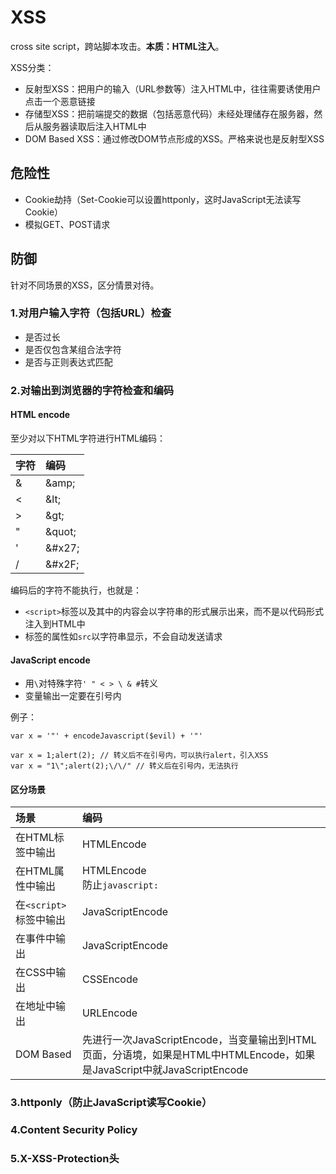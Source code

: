 # XSS

cross site script，跨站脚本攻击。**本质：HTML注入**。

XSS分类：

* 反射型XSS：把用户的输入（URL参数等）注入HTML中，往往需要诱使用户点击一个恶意链接
* 存储型XSS：把前端提交的数据（包括恶意代码）未经处理储存在服务器，然后从服务器读取后注入HTML中
* DOM Based XSS：通过修改DOM节点形成的XSS。严格来说也是反射型XSS

## 危险性

* Cookie劫持（Set-Cookie可以设置httponly，这时JavaScript无法读写Cookie）
* 模拟GET、POST请求

## 防御

针对不同场景的XSS，区分情景对待。

### 1.对用户输入字符（包括URL）检查

* 是否过长
* 是否仅包含某组合法字符
* 是否与正则表达式匹配

### 2.对输出到浏览器的字符检查和编码

#### HTML encode

至少对以下HTML字符进行HTML编码：

| **字符** | **编码** |
| :--- | :--- |
| & | &amp;amp; |
| < | &amp;lt; |
| > | &amp;gt; |
| " | &amp;quot; |
| ' | &amp;#x27; |
| / | &amp;#x2F; |

编码后的字符不能执行，也就是：

* `<script>`标签以及其中的内容会以字符串的形式展示出来，而不是以代码形式注入到HTML中
* 标签的属性如`src`以字符串显示，不会自动发送请求 

#### JavaScript encode

* 用`\`对特殊字符`' " < > \ & #`转义
* 变量输出一定要在引号内

例子：

    var x = '"' + encodeJavascript($evil) + '"'
    
    var x = 1;alert(2); // 转义后不在引号内，可以执行alert，引入XSS
    var x = "1\";alert(2);\/\/" // 转义后在引号内，无法执行


#### 区分场景

| **场景** | **编码** |
| :--- | :--- |
| 在HTML标签中输出 | HTMLEncode |
| 在HTML属性中输出 | HTMLEncode<br/>防止`javascript:` |
| 在`<script>`标签中输出 | JavaScriptEncode |
| 在事件中输出 | JavaScriptEncode |
| 在CSS中输出 | CSSEncode |
| 在地址中输出 | URLEncode |
| DOM Based | 先进行一次JavaScriptEncode，当变量输出到HTML页面，分语境，如果是HTML中HTMLEncode，如果是JavaScript中就JavaScriptEncode |


### 3.httponly（防止JavaScript读写Cookie）
### 4.Content Security Policy
### 5.X-XSS-Protection头

